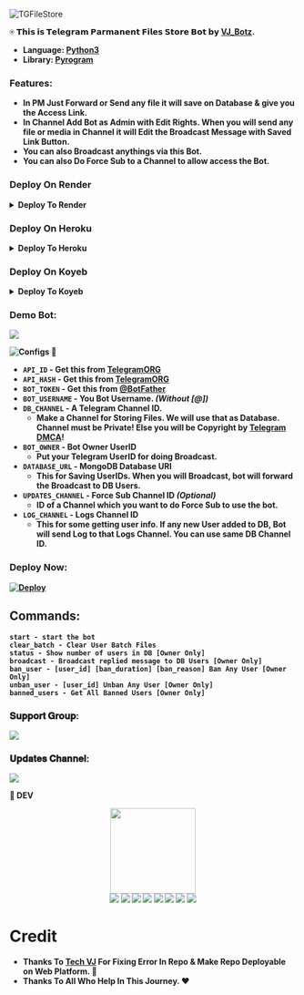 ![TGFileStore](https://telegra.ph/file/d651c7b7943a9702f846d.png)

⍟ <b>𝗧𝗵𝗶𝘀 𝗶𝘀 𝗧𝗲𝗹𝗲𝗴𝗿𝗮𝗺 𝗣𝗮𝗿𝗺𝗮𝗻𝗲𝗻𝘁 𝗙𝗶𝗹𝗲𝘀 𝗦𝘁𝗼𝗿𝗲 𝗕𝗼𝘁 𝗯𝘆 [VJ_Botz](https://telegram.dog/VJ_Botz).<b>

* **Language:** [Python3](https://www.python.org)
* **Library:** [Pyrogram](https://docs.pyrogram.org)

### Features:
- In PM Just Forward or Send any file it will save on Database & give you the Access Link.
- In Channel Add Bot as Admin with Edit Rights. When you will send any file or media in Channel it will Edit the Broadcast Message with Saved Link Button.
- You can also Broadcast anythings via this Bot.
- You can also Do Force Sub to a Channel to allow access the Bot.

### Deploy On Render
<details><summary>Deploy To Render</summary>
<br>
<b>
Use these commands:
<br>
<br>
• Runtime: Python 3
<br>
<br>
• Build Command: <code>pip3 install -U -r requirements.txt</code>
<br>
<br>
• Start Command: <code>gunicorn app:app & python3 bot.py</code>
<br>
<br>
Go to https://uptimerobot.com/ and add a monitor to keep your bot alive.
<br>
<br>
Use these settings when adding a monitor:</b>
<br>
<br>
<img src="https://telegra.ph/file/a79a156e44f43c9833b50.jpg" alt="render template">
<br>
<br>
<b>Click on the below button to deploy directly to render ↓</b>
<br>
<br>
<a href="https://render.com/deploy?repo=https://github.com/VJBots/VJ-AutoCaption-Bot/tree/main">
<img src="https://render.com/images/deploy-to-render-button.svg" alt="Deploy to Render">
</a>
</details>

### Deploy On Heroku 
<details><summary>Deploy To Heroku</summary>
<br>
<a href="https://heroku.com/deploy?template=https://github.com/VJBots/VJ-Auto-Forward-Bot">
<img src="https://www.herokucdn.com/deploy/button.svg" alt="Deploy to Heroku">
</a>
</details>

### Deploy On Koyeb
<details><summary>Deploy To Koyeb</summary>
<br>
<a target="_blank" href="https://app.koyeb.com/deploy?type=git&repository=github.com/iakshitsharmaaa/File-Store-Bot-With-Url-Shortner"><img alt="Deploy to Koyeb" src="https://binbashbanana.github.io/deploy-buttons/buttons/remade/koyeb.svg"></a>
</details>

### Demo Bot:
<a href="https://telegram.me/VJ_Botz"><img src="https://img.shields.io/badge/Demo-Telegram%20Bot-blue.svg?logo=telegram"></a>

![Configs](https://telegra.ph/file/033408792afc4d4f1f8f6.png) 🤖

- `API_ID` - Get this from [TelegramORG](https://telegram.org)
- `API_HASH` - Get this from [TelegramORG](https://telegram.org)
- `BOT_TOKEN` - Get this from [@BotFather](https://t.me/BotFather)
- `BOT_USERNAME` - You Bot Username. *(Without [@])*
- `DB_CHANNEL` - A Telegram Channel ID.
	- Make a Channel for Storing Files. We will use that as Database. Channel must be Private! Else you will be Copyright by [Telegram DMCA](https://t.me/dmcatelegram)!
- `BOT_OWNER` - Bot Owner UserID
	- Put your Telegram UserID for doing Broadcast.
- `DATABASE_URL` - MongoDB Database URI
	- This for Saving UserIDs. When you will Broadcast, bot will forward the Broadcast to DB Users.
- `UPDATES_CHANNEL` - Force Sub Channel ID *(Optional)*
	- ID of a Channel which you want to do Force Sub to use the bot. 
- `LOG_CHANNEL` - Logs Channel ID
	- This for some getting user info. If any new User added to DB, Bot will send Log to that Logs Channel. You can use same DB Channel ID.

### Deploy Now:
[![Deploy](https://www.herokucdn.com/deploy/button.svg)](https://heroku.com/deploy?template=https://github.com/VJBots/File-Store-Bot-With-Url-Shortner)

## Commands:
```
start - start the bot
clear_batch - Clear User Batch Files
status - Show number of users in DB [Owner Only]
broadcast - Broadcast replied message to DB Users [Owner Only]
ban_user - [user_id] [ban_duration] [ban_reason] Ban Any User [Owner Only]
unban_user - [user_id] Unban Any User [Owner Only]
banned_users - Get All Banned Users [Owner Only]
```

### 𝐒𝐮𝐩𝐩𝐨𝐫𝐭 𝐆𝐫𝐨𝐮𝐩:
<a href="https://telegram.dog/vj_bot_disscussion"><img src="https://img.shields.io/badge/Telegram-Join%20Telegram%20Group-green.svg?logo=telegram"></a>
### 𝐔𝐩𝐝𝐚𝐭𝐞𝐬 𝐂𝐡𝐚𝐧𝐧𝐞𝐥:
<a href="https://telegram.me/VJ_Botz"><img src="https://img.shields.io/badge/Telegram-Join%20Telegram%20Channel-yellow.svg?logo=telegram"></a>


👲 <b>DEV</b>

<p align="middle">
<img src="https://graph.org/file/d57d6f83abb6b8d0efb02.jpg" width="150" height="150"><br>
<img src="https://badgen.net/badge/Name/Tech_VJ/FF33FF?icon=awesome&labelColor=0080FF"></a>
<img src="https://badgen.net/badge/Skills/python/Red?icon=terminal&labelColor=blue"></a>
<a href="https://telegram.dog/KingVJ01"><img src="https://img.shields.io/badge/Telegram-Bot-blue.svg?logo=telegram"></a>
<a href="https://github.com/VJBots"><img src="https://badgen.net/badge/Follow%20on%20/GitHub/80FF00?icon=github&labelColor=Green"></a>
<a href="https://youtube.com/@Tech_VJ"><img src="https://img.shields.io/badge/YouTube-Channel-FF3333.svg?logo=youtube&logoColor=FF3333"></a>
<a href="https://twitter.com/Cod3sofAbhi"><img src="https://img.shields.io/badge/Twitter-Follow%20on%20Twitter-informational.svg?logo=twitter"></a>
<a href="https://facebook.com/"><img src="https://img.shields.io/badge/Facebook-Follow%20on%20Facebook-blue.svg?logo=facebook"></a>
<a href="https://www.instagram.com/tech.vj"><img src="https://img.shields.io/badge/Instagram-Follow%20on%20Instagram-important.svg?logo=instagram"></a>

# Credit
- <b>Thanks To [Tech VJ](https://telegram.me/KingVj01) For Fixing Error In Repo & Make Repo Deployable on Web Platform.<b> 💝
- <b>Thanks To All Who Help In This Journey.<b> ♥️
